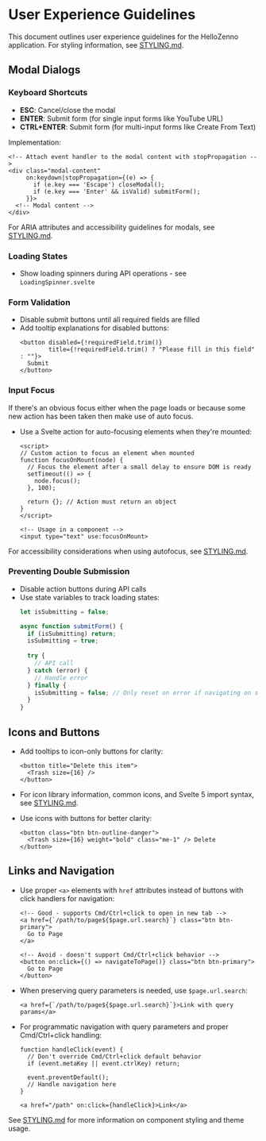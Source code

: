 # User Experience Guidelines

This document outlines user experience guidelines for the HelloZenno application. For styling information, see [STYLING.md](./STYLING.md).

## Modal Dialogs

### Keyboard Shortcuts

- **ESC**: Cancel/close the modal
- **ENTER**: Submit form (for single input forms like YouTube URL)
- **CTRL+ENTER**: Submit form (for multi-input forms like Create From Text)

Implementation:
```svelte
<!-- Attach event handler to the modal content with stopPropagation -->
<div class="modal-content" 
     on:keydown|stopPropagation={(e) => {
       if (e.key === 'Escape') closeModal();
       if (e.key === 'Enter' && isValid) submitForm();
     }}>
  <!-- Modal content -->
</div>
```

For ARIA attributes and accessibility guidelines for modals, see [STYLING.md](./STYLING.md#accessibility-guidelines).

### Loading States

- Show loading spinners during API operations - see `LoadingSpinner.svelte`

### Form Validation

- Disable submit buttons until all required fields are filled
- Add tooltip explanations for disabled buttons:
  ```svelte
  <button disabled={!requiredField.trim()} 
          title={!requiredField.trim() ? "Please fill in this field" : ""}>
    Submit
  </button>
  ```

### Input Focus

If there's an obvious focus either when the page loads or because some new action has been taken then make use of auto focus. 

- Use a Svelte action for auto-focusing elements when they're mounted:
  ```svelte
  <script>
  // Custom action to focus an element when mounted
  function focusOnMount(node) {
    // Focus the element after a small delay to ensure DOM is ready
    setTimeout(() => {
      node.focus();
    }, 100);
    
    return {}; // Action must return an object
  }
  </script>

  <!-- Usage in a component -->
  <input type="text" use:focusOnMount>
  ```

For accessibility considerations when using autofocus, see [STYLING.md](./STYLING.md#accessibility-guidelines).

### Preventing Double Submission

- Disable action buttons during API calls
- Use state variables to track loading states:
  ```javascript
  let isSubmitting = false;
  
  async function submitForm() {
    if (isSubmitting) return;
    isSubmitting = true;
    
    try {
      // API call
    } catch (error) {
      // Handle error
    } finally {
      isSubmitting = false; // Only reset on error if navigating on success
    }
  }
  ```

## Icons and Buttons

- Add tooltips to icon-only buttons for clarity:
  ```svelte
  <button title="Delete this item">
    <Trash size={16} />
  </button>
  ```

- For icon library information, common icons, and Svelte 5 import syntax, see [STYLING.md](./STYLING.md#icons).

- Use icons with buttons for better clarity:
  ```svelte
  <button class="btn btn-outline-danger">
    <Trash size={16} weight="bold" class="me-1" /> Delete
  </button>
  ```

## Links and Navigation

- Use proper `<a>` elements with `href` attributes instead of buttons with click handlers for navigation:
  ```svelte
  <!-- Good - supports Cmd/Ctrl+click to open in new tab -->
  <a href={`/path/to/page${$page.url.search}`} class="btn btn-primary">
    Go to Page
  </a>
  
  <!-- Avoid - doesn't support Cmd/Ctrl+click behavior -->
  <button on:click={() => navigateToPage()} class="btn btn-primary">
    Go to Page
  </button>
  ```

- When preserving query parameters is needed, use `$page.url.search`:
  ```svelte
  <a href={`/path/to/page${$page.url.search}`}>Link with query params</a>
  ```

- For programmatic navigation with query parameters and proper Cmd/Ctrl+click handling:
  ```svelte
  function handleClick(event) {
    // Don't override Cmd/Ctrl+click default behavior
    if (event.metaKey || event.ctrlKey) return;
    
    event.preventDefault();
    // Handle navigation here
  }
  
  <a href="/path" on:click={handleClick}>Link</a>
  ```

See [STYLING.md](./STYLING.md) for more information on component styling and theme usage.